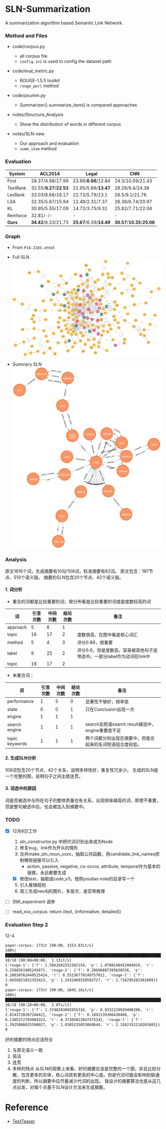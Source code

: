 # SLN-Summarization
A summarization algorithm based Semantic Link Network.

### Method and Files

* code/corpus.py
    - all corpus file
    - `config.ini` is used to config the dataset path

* code/eval_metric.py
    - ROUGE-1.5.5 toolkit
    - `rouge_perl` method

* code/psumm.py
    - Summarizer().summarize_item() is compared approaches

* notes/Structure_Analysis
    - Show the distribution of words in different corpus

* notes/SLN-new
    - Our approach and evaluation
    - `summ_item` method

### Evaluation

| System      | ACL2014                  | Legal                | CNN                       |
|    -        |                        - | -                    | -                         |
|First        | 28.37/4.98/17.99         | 23.86/**6.66**/12.84 | 24.3/10.09/21.43          |
|TextRank     | 32.55/**9.27**/**22.53** | 21.95/5.66/**13.47** | 28.26/9.4/24.38           |
|LexRank      | 33.03/8.66/16.17         | 22.72/5.79/13.1      | 26.5/9.1/21.76            |
|LSA          | 32.35/5.87/15.94         | 12.49/2.31/7.37      | 26.36/6.74/20.97          |
|KL           | 30.95/5.55/17.09         | 14.72/3.75/9.31      | 25.82/7.71/22.04          |
|Reinforce    | 32.81/-/-                | -                    | -                         |
|**Ours**     | **34.42**/8.33/21.73     | **25.67**/6.39/**14.49** | **30.57**/**10.35**/**25.06** |


### Graph

* From `P14-2103.xhtml`

* Full SLN
![avatar](./res/graph-final.png)

* Summary SLN
![avatar](./res/generated-final.png)


### Analysis

原文1616个词，生成摘要有10句/108词，标准摘要有82词。
原文包含：197节点、510个语义链。
摘要的SLN包含20个节点、42个语义链。

#### 1. 词分析

- 重合的词都是比较重要的词，按分布看是比较重要的词或是度数较高的词

| 词 | 引言次数 | 中间次数 | 结论次数 | 备注 |
| -- | -- | -- | -- | -- |
| approach | 5 | 6 | 1 | |
| topic | 16 | 17 | 2 | 度数很高，在图中看是核心词汇 |
| method | 5 | 4 | 3 | 评分0.88，很重要 |
| label | 9 | 25 | 2 | 评分0.6，但是度数高，容易被其他句子连带选中。一部分label作为动词在link中 |
| topic | 16 | 17 | 2 | |

- 未重合词：

| 词 | 引言次数 | 中间次数 | 结论次数 | 备注 |
| -- | -- | -- | -- | -- |
| performance | 1 | 5 | 0 | 显著性不够好，频率低 |
| state | 0 | 0 | 1 | 只在Conclusion出现一次 |
| engine | 1 | 1 | 1 | |
| search engine | 1 | 1 | 1 | search及短语search result被选中，engine重要度不足|
| topic keywords | 1 | 1 | 1 | 两个词都分别出现在摘要中，但是合起来的名词短语组合度较低。 |


#### 2. 生成SLN分析

108词包含20个节点、42个关系，说明多样性好，重复性冗余少。
生成的SLN是一个完整的图，说明句子之间主题连贯。


#### 3. 词选中的原因

词是否被选中与所在句子的整体质量也有关系，出现频率越高的词，即使不重要，但是整句被选中后，也会被加入到摘要中。

### TODO

- [x] 12月8日工作
    1. sln_constructor.py 中把代词识别出来成为Node
    2. 修复bug，link作为开头的情形
    3. 合并make_sln_noun_xxxx，抽取公共函数，用candidate_link_names控制哪些链接可以引入
        * action, passive, negative, co-occur, attribute, temporal作为基本的链接，永远都要生成
    - [x] 修改test，抽取成code_v3，按照youdao note的目录写一个
    5. 引入推理规则
    6. 周三生成neo4j的图片，多层次，是否带推理
- [ ] SMI_experiment 调参
- [ ] read_xxx_corpus: return (text, (informative, detailed))


### Evaluation Step 2

12-4
```
paper-corpus: 173it [00:00, 3153.83it/s]
100%|███████████████████████████████████████████████████████████████████████████████████████████████████████████████████████████████████████████████████████████████████████████████████████████| 10/10 [00:08<00:00,  1.13it/s] 
{'rouge-1': {'f': 1.5882692252362154, 'p': 1.0788148452084019, 'r': 3.258856198524567}, 'rouge-2': {'f': 0.28696807395630536, 'p': 0.20030762449525424, 'r': 0.5523677914975701}, 'rouge-l': {'f': 1.6659821852355423, 'p': 1.2432469158592727, 'r': 2.716295283382609}} 9
paper-corpus: 173it [00:00, 2845.16it/s]
100%|███████████████████████████████████████████████████████████████████████████████████████████████████████████████████████████████████████████████████████████████████████████████████████████| 10/10 [00:20<00:00,  2.07s/it] 
{'rouge-1': {'f': 1.3748283895955316, 'p': 0.9332229929408208, 'r': 2.824372020724842}, 'rouge-2': {'f': 0.1892139366430468, 'p': 0.1305372794984323, 'r': 0.3730502284747524}, 'rouge-l': {'f': 1.3925806625590027, 'p': 1.0105235053068644, 'r': 2.3262352110201685}} 9
```


好的摘要的特点应该符合
1. 与原文语义一致
2. 简洁
3. 连贯
4. 多样的特点
从SLN的观察上来看，好的摘要应该是完整的一个图，并且比较分散，包含更多的实体，核心词具有更高的中心度。但是代词可能会影响到联通度的判断，所以摘要中应尽量减少代词的出现。
我设计的摘要算法也是从这几点出发，对每个点基于SLN设计方法来生成摘要。

# Reference

* [TextTeaser](https://github.com/IndigoResearch/textteaser)
